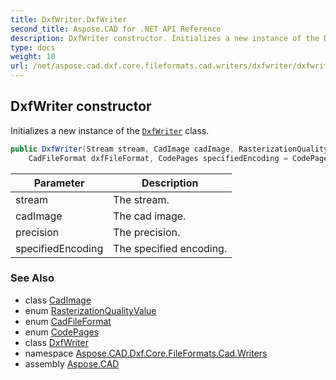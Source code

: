 ```yaml
---
title: DxfWriter.DxfWriter
second_title: Aspose.CAD for .NET API Reference
description: DxfWriter constructor. Initializes a new instance of the DxfWriter class
type: docs
weight: 10
url: /net/aspose.cad.dxf.core.fileformats.cad.writers/dxfwriter/dxfwriter/
---
```

## DxfWriter constructor

Initializes a new instance of the [`DxfWriter`](../) class.

```csharp
public DxfWriter(Stream stream, CadImage cadImage, RasterizationQualityValue precision, 
    CadFileFormat dxfFileFormat, CodePages specifiedEncoding = CodePages.Default)
```

| Parameter | Description |
| --- | --- |
| stream | The stream. |
| cadImage | The cad image. |
| precision | The precision. |
| specifiedEncoding | The specified encoding. |

### See Also

* class [CadImage](../../../aspose.cad.fileformats.cad/cadimage/)
* enum [RasterizationQualityValue](../../../aspose.cad.imageoptions/rasterizationqualityvalue/)
* enum [CadFileFormat](../../../aspose.cad.fileformats.cad.cadconsts/cadfileformat/)
* enum [CodePages](../../../aspose.cad/codepages/)
* class [DxfWriter](../)
* namespace [Aspose.CAD.Dxf.Core.FileFormats.Cad.Writers](../../../aspose.cad.dxf.core.fileformats.cad.writers/)
* assembly [Aspose.CAD](../../../)


